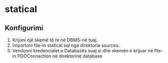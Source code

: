 # statical

## Konfigurimi 
1. Krijoni një skemë të re në DBMS-në tuaj. 
2. Importoni file-in statical.sql nga direktoria sources. 
3. Vendosni kredencialet e Databazës suaj si dhe skemën e krijuar në file-in PDOConnection në direktorinë database
